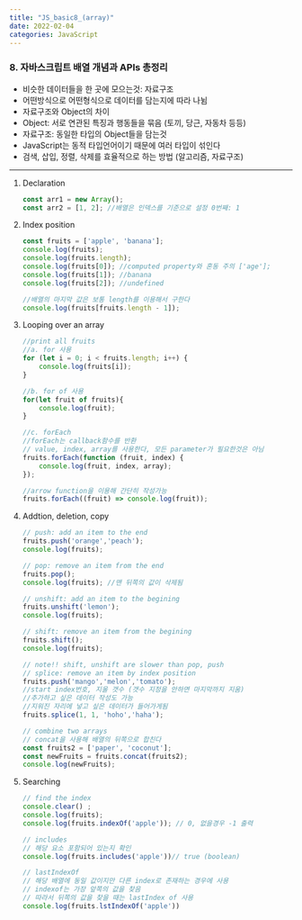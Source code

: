 ```yaml
---
title: "JS_basic8_(array)"
date: 2022-02-04 
categories: JavaScript
---
```


### 8. 자바스크립트 배열 개념과 APIs 총정리
- 비슷한 데이터들을 한 곳에 모으는것: 자료구조
- 어떤방식으로 어떤형식으로 데이터를 담는지에 따라 나뉨
- 자료구조와 Object의 차이
- Object: 서로 연관된 특징과 행동들을 묶음 (토끼, 당근, 자동차 등등)
- 자료구조: 동일한 타입의 Object들을 담는것
- JavaScript는 동적 타입언어이기 때문에 여러 타입이 섞인다
- 검색, 삽입, 정렬, 삭제를 효율적으로 하는 방법 (알고리즘, 자료구조)
- - - 

1. Declaration
    ```javascript
    const arr1 = new Array();
    const arr2 = [1, 2]; //배열은 인덱스를 기준으로 설정 0번째: 1
    ```
2. Index position
    ```javascript
    const fruits = ['apple', 'banana'];
    console.log(fruits);
    console.log(fruits.length);
    console.log(fruits[0]); //computed property와 혼동 주의 ['age'];
    console.log(fruits[1]); //banana
    console.log(fruits[2]); //undefined

    //배열의 마지막 값은 보통 length를 이용해서 구한다
    console.log(fruits[fruits.length - 1]);
    ```
3. Looping over an array
    ```javascript
    //print all fruits
    //a. for 사용
    for (let i = 0; i < fruits.length; i++) {
        console.log(fruits[i]);
    }

    //b. for of 사용
    for(let fruit of fruits){
        console.log(fruit);
    }

    //c. forEach
    //forEach는 callback함수를 반환
    // value, index, array를 사용한다, 모든 parameter가 필요한것은 아님
    fruits.forEach(function (fruit, index) {
        console.log(fruit, index, array);
    });

    //arrow function을 이용해 간단히 작성가능
    fruits.forEach((fruit) => console.log(fruit));
    ```
4. Addtion, deletion, copy
    ```javascript
    // push: add an item to the end
    fruits.push('orange','peach');
    console.log(fruits);

    // pop: remove an item from the end
    fruits.pop();
    console.log(fruits); //맨 뒤쪽의 값이 삭제됨

    // unshift: add an item to the begining
    fruits.unshift('lemon');
    console.log(fruits);

    // shift: remove an item from the begining
    fruits.shift();
    console.log(fruits);

    // note!! shift, unshift are slower than pop, push
    // splice: remove an item by index position
    fruits.push('mango','melon','tomato');
    //start index번호, 지울 갯수 (갯수 지정을 안하면 마지막까지 지움)
    //추가하고 싶은 데이터 작성도 가능
    //지워진 자리에 넣고 싶은 데이터가 들어가게됨
    fruits.splice(1, 1, 'hoho','haha');

    // combine two arrays
    // concat을 사용해 배열의 뒤쪽으로 합친다
    const fruits2 = ['paper', 'coconut'];
    const newFruits = fruits.concat(fruits2);
    console.log(newFruits);
5. Searching
    ```javascript
    // find the index
    console.clear() ;
    console.log(fruits);
    console.log(fruits.indexOf('apple')); // 0, 없을경우 -1 출력
    
    // includes
    // 해당 요소 포함되어 있는지 확인
    console.log(fruits.includes('apple'))// true (boolean)

    // lastIndexOf
    // 해당 배열에 동일 값이지만 다른 index로 존재하는 경우에 사용
    // indexof는 가장 앞쪽의 값을 찾음
    // 따라서 뒤쪽의 값을 찾을 때는 lastIndex of 사용
    console.log(fruits.lstIndexOf('apple'))
    ```
